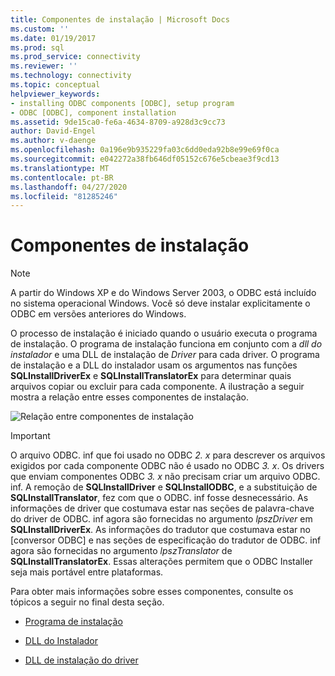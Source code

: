 ```yaml
---
title: Componentes de instalação | Microsoft Docs
ms.custom: ''
ms.date: 01/19/2017
ms.prod: sql
ms.prod_service: connectivity
ms.reviewer: ''
ms.technology: connectivity
ms.topic: conceptual
helpviewer_keywords:
- installing ODBC components [ODBC], setup program
- ODBC [ODBC], component installation
ms.assetid: 9de15ca0-fe6a-4634-8709-a928d3c9cc73
author: David-Engel
ms.author: v-daenge
ms.openlocfilehash: 0a196e9b935229fa03c6dd0eda92b8e99e69f0ca
ms.sourcegitcommit: e042272a38fb646df05152c676e5cbeae3f9cd13
ms.translationtype: MT
ms.contentlocale: pt-BR
ms.lasthandoff: 04/27/2020
ms.locfileid: "81285246"
---
```

# <a name="installation-components"></a>Componentes de instalação
> [!NOTE]  
>  A partir do Windows XP e do Windows Server 2003, o ODBC está incluído no sistema operacional Windows. Você só deve instalar explicitamente o ODBC em versões anteriores do Windows.  
  
 O processo de instalação é iniciado quando o usuário executa o programa de instalação. O programa de instalação funciona em conjunto com a *dll do instalador* e uma DLL de instalação de *Driver* para cada driver. O programa de instalação e a DLL do instalador usam os argumentos nas funções **SQLInstallDriverEx** e **SQLInstallTranslatorEx** para determinar quais arquivos copiar ou excluir para cada componente. A ilustração a seguir mostra a relação entre esses componentes de instalação.  
  
 ![Relação entre componentes de instalação](../../../odbc/reference/install/media/pr29.gif "pr29")  
  
> [!IMPORTANT]
>  O arquivo ODBC. inf que foi usado no ODBC *2. x* para descrever os arquivos exigidos por cada componente ODBC não é usado no ODBC *3. x*. Os drivers que enviam componentes ODBC *3. x* não precisam criar um arquivo ODBC. inf. A remoção de **SQLInstallDriver** e **SQLInstallODBC**, e a substituição de **SQLInstallTranslator**, fez com que o ODBC. inf fosse desnecessário. As informações de driver que costumava estar nas seções de palavra-chave do driver de ODBC. inf agora são fornecidas no argumento *lpszDriver* em **SQLInstallDriverEx**. As informações do tradutor que costumava estar no [conversor ODBC] e nas seções de especificação do tradutor de ODBC. inf agora são fornecidas no argumento *lpszTranslator* de **SQLInstallTranslatorEx**. Essas alterações permitem que o ODBC Installer seja mais portável entre plataformas.  
  
 Para obter mais informações sobre esses componentes, consulte os tópicos a seguir no final desta seção.  
  
-   [Programa de instalação](../../../odbc/reference/install/setup-program.md)  
  
-   [DLL do Instalador](../../../odbc/reference/install/installer-dll.md)  
  
-   [DLL de instalação do driver](../../../odbc/reference/install/driver-setup-dll.md)
